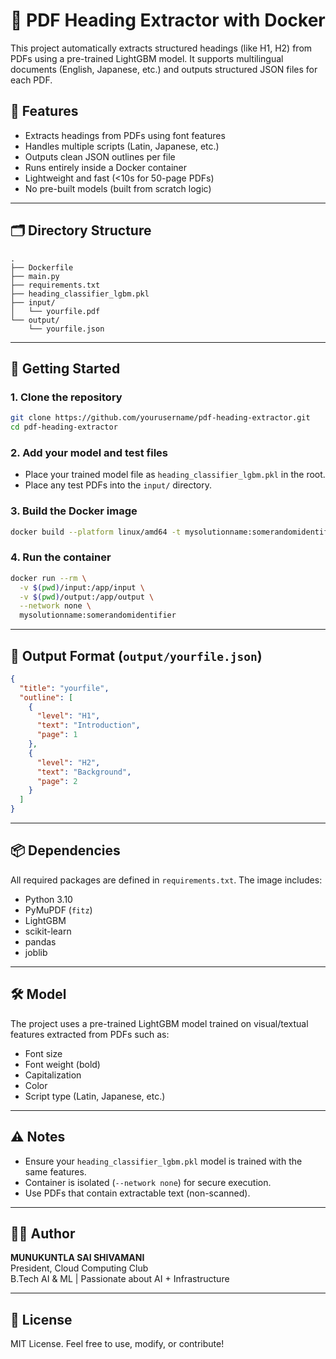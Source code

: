 # 📄 PDF Heading Extractor with Docker

This project automatically extracts structured headings (like H1, H2) from PDFs using a pre-trained LightGBM model. It supports multilingual documents (English, Japanese, etc.) and outputs structured JSON files for each PDF.

## 🧠 Features

- Extracts headings from PDFs using font features
- Handles multiple scripts (Latin, Japanese, etc.)
- Outputs clean JSON outlines per file
- Runs entirely inside a Docker container
- Lightweight and fast (<10s for 50-page PDFs)
- No pre-built models (built from scratch logic)

---

## 🗂 Directory Structure

```
.
├── Dockerfile
├── main.py
├── requirements.txt
├── heading_classifier_lgbm.pkl
├── input/
│   └── yourfile.pdf
└── output/
    └── yourfile.json
```

---

## 🚀 Getting Started

### 1. Clone the repository
```bash
git clone https://github.com/yourusername/pdf-heading-extractor.git
cd pdf-heading-extractor
```

### 2. Add your model and test files
- Place your trained model file as `heading_classifier_lgbm.pkl` in the root.
- Place any test PDFs into the `input/` directory.

### 3. Build the Docker image
```bash
docker build --platform linux/amd64 -t mysolutionname:somerandomidentifier .
```

### 4. Run the container
```bash
docker run --rm \
  -v $(pwd)/input:/app/input \
  -v $(pwd)/output:/app/output \
  --network none \
  mysolutionname:somerandomidentifier
```

---

## 🧾 Output Format (`output/yourfile.json`)

```json
{
  "title": "yourfile",
  "outline": [
    {
      "level": "H1",
      "text": "Introduction",
      "page": 1
    },
    {
      "level": "H2",
      "text": "Background",
      "page": 2
    }
  ]
}
```

---

## 📦 Dependencies

All required packages are defined in `requirements.txt`. The image includes:
- Python 3.10
- PyMuPDF (`fitz`)
- LightGBM
- scikit-learn
- pandas
- joblib

---

## 🛠️ Model

The project uses a pre-trained LightGBM model trained on visual/textual features extracted from PDFs such as:
- Font size
- Font weight (bold)
- Capitalization
- Color
- Script type (Latin, Japanese, etc.)

---

## ⚠️ Notes

- Ensure your `heading_classifier_lgbm.pkl` model is trained with the same features.
- Container is isolated (`--network none`) for secure execution.
- Use PDFs that contain extractable text (non-scanned).

---

## 👨‍💻 Author

**MUNUKUNTLA SAI SHIVAMANI**  
President, Cloud Computing Club  
B.Tech AI & ML | Passionate about AI + Infrastructure

---

## 📄 License

MIT License. Feel free to use, modify, or contribute!